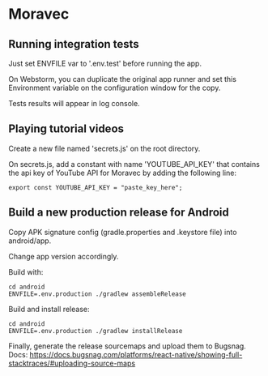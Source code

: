 # Moravec

## Running integration tests

Just set ENVFILE var to '.env.test' before running the app.

On Webstorm, you can duplicate the original app runner and set this Environment variable on the configuration window 
for the copy.

Tests results will appear in log console. 


## Playing tutorial videos

Create a new file named 'secrets.js' on the root directory.

On secrets.js, add a constant with name 'YOUTUBE_API_KEY' that contains the api key of YouTube API for Moravec
by adding the following line:

    export const YOUTUBE_API_KEY = "paste_key_here";

## Build a new production release for Android

Copy APK signature config (gradle.properties and .keystore file) into android/app.

Change app version accordingly.

Build with:

    cd android
    ENVFILE=.env.production ./gradlew assembleRelease
    
Build and install release:

    cd android
    ENVFILE=.env.production ./gradlew installRelease

Finally, generate the release sourcemaps and upload them to Bugsnag. 
Docs: https://docs.bugsnag.com/platforms/react-native/showing-full-stacktraces/#uploading-source-maps
